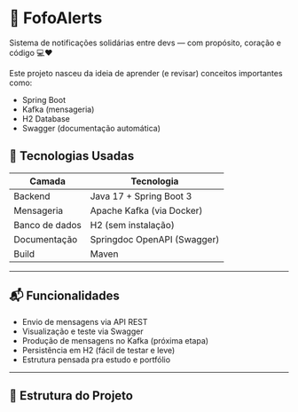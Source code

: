 # 💌 FofoAlerts

Sistema de notificações solidárias entre devs — com propósito, coração e código 💻❤️

Este projeto nasceu da ideia de aprender (e revisar) conceitos importantes como:
- Spring Boot
- Kafka (mensageria)
- H2 Database
- Swagger (documentação automática)

## 🚀 Tecnologias Usadas

| Camada        | Tecnologia                 |
|---------------|----------------------------|
| Backend       | Java 17 + Spring Boot 3    |
| Mensageria    | Apache Kafka (via Docker)  |
| Banco de dados| H2 (sem instalação)        |
| Documentação  | Springdoc OpenAPI (Swagger)|
| Build         | Maven                      |

---

## 📬 Funcionalidades

- Envio de mensagens via API REST
- Visualização e teste via Swagger
- Produção de mensagens no Kafka (próxima etapa)
- Persistência em H2 (fácil de testar e leve)
- Estrutura pensada pra estudo e portfólio

---

## 📂 Estrutura do Projeto

